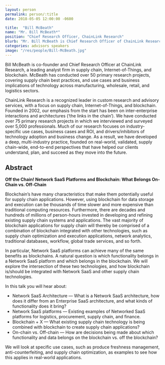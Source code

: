 ```yaml
---
layout: person
permalink: person/:title
date: 2018-05-05 12:00:00 -0600

title:  "Bill McBeath"
name: "Mr. Bill McBeath*"
position: "Chief Research Officer, ChainLink Research"
blurb: "Mr. Bill McBeath is Chief Research Officer of ChainLink Research, a leading research and advisory firm in the supply chain industry."
categories: advisors speakers
image: "/res/people/Bill-McBeath.jpg"
---
```


Bill McBeath is co-founder and Chief Research Officer at ChainLink Research, a leading analyst firm in supply chain, Internet-of-Things, and blockchain. McBeath has conducted over 50 primary research projects, covering supply chain best practices, and use cases and business implications of technology across manufacturing, wholesale, retail, and logistics sectors. 

ChainLink Research is a recognized leader in custom research and advisory services, with a focus on supply chain, Internet-of-Things, and blockchain. Founded in 2002, our emphasis from the start has been on inter-enterprise interactions and architectures (‘the links in the chain’). We have conducted over 75 primary research projects in which we interviewed and surveyed over 5,000 professionals. Much of our research focuses on industry-specific use cases, business cases and ROI, and drivers/inhibitors of technology adoption and business change. As a result, we have developed a deep, multi-industry practice, founded on real-world, validated, supply chain-wide, end-to-end perspectives that have helped our clients understand, plan, and succeed as they move into the future.

## Abstract

**Off the Chain! Network SaaS Platforms and Blockchain: What Belongs On-Chain vs. Off-Chain**

Blockchain’s have many characteristics that make them potentially useful for supply chain applications. However, using blockchain for data storage and execution can be thousands of time slower and more expensive than traditional computing resources. Furthermore, there are decades and hundreds of millions of person-hours invested in developing and refining existing supply chain systems and applications. The vast majority of blockchain applications for supply chain will thereby be comprised of a combination of blockchain integrated with other technologies, such as supply chain optimization and execution applications, network analytics, traditional databases, workflow, global trade services, and so forth. 

In particular, Network SaaS platforms can achieve many of the same benefits as blockchains. A natural question is which functionality belongs in a Network SaaS platform and which belongs in the blockchain. We will explore the intersection of these two technologies, and how blockchain is/should be integrated with Network SaaS and other supply chain technologies. 

In this talk you will hear about:
- Network SaaS Architecture — What is a Network SaaS architecture, how does it differ from an Enterprise SaaS architecture, and what kinds of functionality does it bring? 
- Network SaaS platforms — Existing examples of Networked SaaS platforms for logistics, procurement, supply chain, and finance. 
- Blockchain + X — What existing supply chain technology is being combined with blockchain to create supply chain applications? 
- On-chain vs. Off-chain — How are decisions being made about which functionality and data belongs on the blockchain vs. off the blockchain?

We will look at specific use cases, such as produce freshness management, anti-counterfeiting, and supply chain optimization, as examples to see how this applies in real-world applications.
